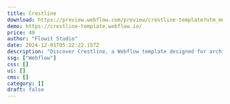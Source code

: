```yaml
---
title: Crestline
download: https://preview.webflow.com/preview/crestline-template?utm_medium=preview_link&utm_source=designer&utm_content=crestline-template&preview=5016255e0e6efab7691c2871d6867b62&workflow=preview
demo: https://crestline-template.webflow.io/
price: 49
author: "Flowit Studio"
date: 2024-12-01T05:22:22.157Z
description: "Discover Crestline, a Webflow template designed for architectural studios. Featuring a minimal and editorial design style with subtle smooth animations, Crestline offers a sleek and modern platform for showcasing your architectural projects."
ssg: ["Webflow"]
css: []
ui: []
cms: []
category: []
draft: false
---
```

